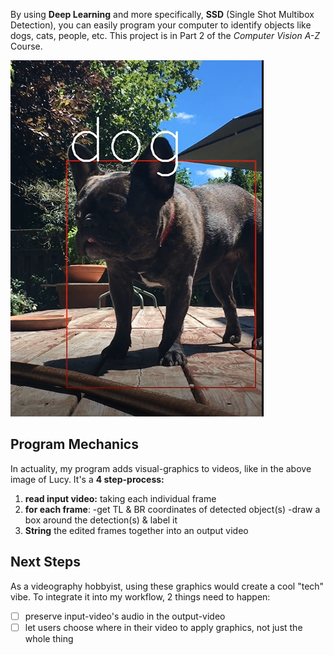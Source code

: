 By using **Deep Learning** and more specifically, **SSD** (Single Shot Multibox Detection), you can easily program your computer to identify objects like dogs, cats, people, etc. This project is in Part 2 of the *Computer Vision A-Z* Course.

![a single frame from a video of my dog](lucy2.png)

## Program Mechanics
In actuality, my program adds visual-graphics to videos, like in the above image of Lucy. 
It's a **4 step-process:**

1. **read input video:** taking each individual frame
2. **for each frame**:
  -get TL & BR coordinates of detected object(s)
  -draw a box around the detection(s) & label it
3. **String** the edited frames together into an output video

## Next Steps
As a videography hobbyist, using these graphics would create a cool "tech" vibe.
To integrate it into my workflow, 2 things need to happen:

- [ ] preserve input-video's audio in the output-video
- [ ] let users choose where in their video to apply graphics, not just the whole thing
